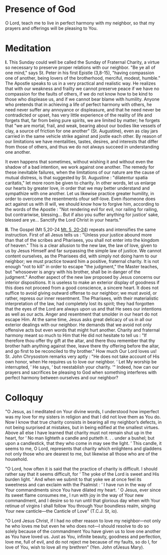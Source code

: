 # Presence of God

O Lord, teach me to live in perfect harmony with my neighbor, so that my prayers and offerings will be pleasing to You.

# Meditation

**I.** This Sunday could well be called the Sunday of Fraternal Charity, a virtue so necessary to preserve proper relations with our neighbor. "Be ye all of one mind," says St. Peter in his first Epistle (3,8-15), "having compassion one of another, being lovers of the brotherhood, merciful, modest, humble." The Apostle speaks to us in a very practical and realistic way. He realizes that with our weakness and frailty we cannot preserve peace if we have no compassion for the faults of others, if we do not know how to be kind to those who displease us, and if we cannot bear blame with humility. Anyone who pretends that in achieving a life of perfect harmony with others, he need never suffer any annoyance or displeasure, and that he need never be contradicted or upset, has very little experience of the reality of life and forgets that, far from being pure spirits, we are limited by matter; he forgets that "we are mortal, frail, and weak, bearing about our bodies like vessels of clay, a source of friction for one another" (St. Augustine), even as clay jars carried in the same vehicle strike against and jostle each other. By reason of our limitations we have mentalities, tastes, desires, and interests that differ from those of others, and thus we do not always succeed in understanding one another.

It even happens that sometimes, without wishing it and without even the shadow of a bad intention, we work against one another. The remedy for these inevitable failures, when the limitations of our nature are the cause of mutual distress, is that suggested by St. Augustine : "dilatentur spatia caritatis," let more room be given to charity. In other words, let us enlarge our hearts by greater love, in order that we may better understand and sympathize with one another. Let us likewise practice greater humility, in order to overcome the resentments ofour self-love. Even ifsomeone does act against us with ill will, we should know how to forgive him, according to the words of the Apostle : "Not rendering evil for evil, nor railing for railing, but contrariwise, blessing... But if also you suffer anything for justice’ sake, blessed are ye... Sanctify the Lord Christ in your hearts."

**II.** The Gospel (Mt 5,20-24 [Mt. 5, 20-24](https://vulgata.online/bible/Mt.5?ed=DR2&vfn=DR2.Mt.5.20-24:vs)) repeats and intensifies the same instruction. First of all Jesus tells us : "Unless your justice abound more than that of the scribes and Pharisees, you shall not enter into the kingdom of heaven." This is a clear allusion to the new law, the law of love, given to us by Jesus Himself and far surpassing the simple law of justice. We cannot content ourselves, as the Pharisees did, with simply not doing harm to our neighbor; we must practice toward him a positive, fraternal charity. It is not enough "not to kill" in order to escape "the judgment," the Master teaches, but "whosoever is angry with his brother, shall be in danger of the judgment." Another aspect of the new law proposed by Jesus concerns our interior dispositions. It is useless to make an exterior display of goodness if this does not proceed from a good conscience, a sincere heart. It does not suffice to avoid giving outward offense to our neighbor; we must avoid, or rather, repress our inner resentment. The Pharisees, with their materialistic interpretation of the law, had completely lost its spirit; they had forgotten that the eyes of the Lord are always upon us and that He sees our intentions as well as our acts. Anger and resentment that smolder in our heart do not escape Him. At the same time, Jesus asks great delicacy of us in all our exterior dealings with our neighbor. He demands that we avoid not only offensive acts but even words that might hurt another. Charity and fraternal harmony meant so much to Him that He did not hesitate to tell us : "If therefore thou offer thy gift at the altar, and there thou remember that thy brother hath anything against thee, leave there thy offering before the altar, and go first to be reconciled to thy brother." How much Our Lord loves us! St. John Chrysostom remarks very aptly : "He does not take account of His own honor, when He requires us to love our neighbor. ‘ Let My worship be interrupted, ’ He says, ‘ but reestablish your charity. ’" Indeed, how can our prayers and sacrifices be pleasing to God when something interferes with perfect harmony between ourselves and our neighbor?

# Colloquy

"O Jesus, as I meditated on Your divine words, I understood how imperfect was my love for my sisters in religion and that I did not love them as You do. Now I know that true charity consists in bearing all my neighbor’s defects, in not being surprised at mistakes, but in being edified at the smallest virtues. Above all else I have learned that charity must not remain shut up in the heart, for ‘ No man lighteth a candle and putteth it. . . under a bushel; but upon a candlestick, that they who come in may see the light. ’ This candle, it seems to me, O Lord, represents that charity which enlightens and gladdens not only those who are dearest to me, but likewise all those who are of the household.

"O Lord, how often it is said that the practice of charity is difficult. I should rather say that it seems difficult, for ‘ The yoke of the Lord is sweet and His burden light. ’ And when we submit to that yoke we at once feel its sweetness and can exclaim with the Psalmist : ‘ I have run in the way of Your commandments since You have dilated my heart. ’ O Jesus, ever since its sweet flame consumes me_ I run with joy in the way of Your new commandment, and I desire so to run until that glorious day when with Your retinue of virgins I shall follow You through Your boundless realm, singing Your new canticle—the Canticle of Love" (T.C.J. St, io).

"O Lord Jesus Christ, if I had no other reason to love my neighbor—not only he who loves me but even he who does not—I should resolve to do so solely because of the commandment You have given us to love one another as You have loved us. Just as You, infinite beauty, goodness and perfection, love me, full of evil, and do not reject me because of my faults, so do I, for love of You, wish to love all my brethren" (Yen. John ofJesus Mary).
